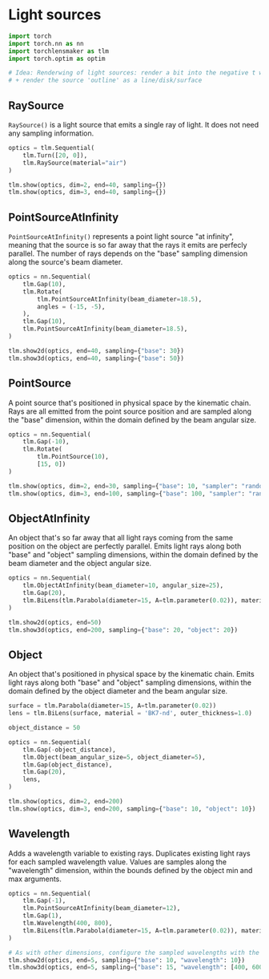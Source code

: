 # Light sources


```python
import torch
import torch.nn as nn
import torchlensmaker as tlm
import torch.optim as optim

# Idea: Renderwing of light sources: render a bit into the negative t with different color?
# + render the source 'outline' as a line/disk/surface
```

## RaySource

`RaySource()` is a light source that emits a single ray of light. It does not need any sampling information.


```python
optics = tlm.Sequential(
    tlm.Turn([20, 0]),
    tlm.RaySource(material="air")
)

tlm.show(optics, dim=2, end=40, sampling={})
tlm.show(optics, dim=3, end=40, sampling={})
```


<TLMViewer src="./light_sources_files/light_sources_0.json?url" />



<TLMViewer src="./light_sources_files/light_sources_1.json?url" />


## PointSourceAtInfinity

`PointSourceAtInfinity()` represents a point light source "at infinity", meaning that the source is so far away that the rays it emits are perfecly parallel. The number of rays depends on the "base" sampling dimension along the source's beam diameter.


```python
optics = nn.Sequential(
    tlm.Gap(10),
    tlm.Rotate(
        tlm.PointSourceAtInfinity(beam_diameter=18.5),
        angles = (-15, -5),
    ),
    tlm.Gap(10),
    tlm.PointSourceAtInfinity(beam_diameter=18.5),
)

tlm.show2d(optics, end=40, sampling={"base": 30})
tlm.show3d(optics, end=40, sampling={"base": 50})
```


<TLMViewer src="./light_sources_files/light_sources_2.json?url" />



<TLMViewer src="./light_sources_files/light_sources_3.json?url" />


## PointSource

A point source that's positioned in physical space by the kinematic chain. Rays are all emitted from the point source position and are sampled along the "base" dimension, within the domain defined by the beam angular size.


```python
optics = nn.Sequential(
    tlm.Gap(-10),
    tlm.Rotate(
        tlm.PointSource(10),
        [15, 0])
)

tlm.show(optics, dim=2, end=30, sampling={"base": 10, "sampler": "random"})
tlm.show(optics, dim=3, end=100, sampling={"base": 100, "sampler": "random"})
```


<TLMViewer src="./light_sources_files/light_sources_4.json?url" />



<TLMViewer src="./light_sources_files/light_sources_5.json?url" />


## ObjectAtInfinity

An object that's so far away that all light rays coming from the same position on the object are perfectly parallel. Emits light rays along both "base" and "object" sampling dimensions, within the domain defined by the beam diameter and the object angular size.


```python
optics = nn.Sequential(
    tlm.ObjectAtInfinity(beam_diameter=10, angular_size=25),
    tlm.Gap(20),
    tlm.BiLens(tlm.Parabola(diameter=15, A=tlm.parameter(0.02)), material = 'BK7-nd', outer_thickness=1.0),
)

tlm.show2d(optics, end=50)
tlm.show3d(optics, end=200, sampling={"base": 20, "object": 20})
```


<TLMViewer src="./light_sources_files/light_sources_6.json?url" />



<TLMViewer src="./light_sources_files/light_sources_7.json?url" />


## Object

An object that's positioned in physical space by the kinematic chain. Emits light rays along both "base" and "object" sampling dimensions, within the domain defined by the object diameter and the beam angular size.


```python
surface = tlm.Parabola(diameter=15, A=tlm.parameter(0.02))
lens = tlm.BiLens(surface, material = 'BK7-nd', outer_thickness=1.0)

object_distance = 50

optics = nn.Sequential(
    tlm.Gap(-object_distance),
    tlm.Object(beam_angular_size=5, object_diameter=5),
    tlm.Gap(object_distance),
    tlm.Gap(20),
    lens,
)

tlm.show(optics, dim=2, end=200)
tlm.show(optics, dim=3, end=200, sampling={"base": 10, "object": 10})
```


<TLMViewer src="./light_sources_files/light_sources_8.json?url" />



<TLMViewer src="./light_sources_files/light_sources_9.json?url" />


## Wavelength

Adds a wavelength variable to existing rays. Duplicates existing light rays for each sampled wavelength value. Values are samples along the "wavelength" dimension, within the bounds defined by the object min and max arguments.


```python
optics = nn.Sequential(
    tlm.Gap(-1),
    tlm.PointSourceAtInfinity(beam_diameter=12),
    tlm.Gap(1),
    tlm.Wavelength(400, 800),
    tlm.BiLens(tlm.Parabola(diameter=15, A=tlm.parameter(0.02)), material = 'SF10', outer_thickness=1.0),
)

# As with other dimensions, configure the sampled wavelengths with the sampling dictionary
tlm.show2d(optics, end=5, sampling={"base": 10, "wavelength": 10})
tlm.show3d(optics, end=5, sampling={"base": 15, "wavelength": [400, 600, 600]})
```


<TLMViewer src="./light_sources_files/light_sources_10.json?url" />



<TLMViewer src="./light_sources_files/light_sources_11.json?url" />

